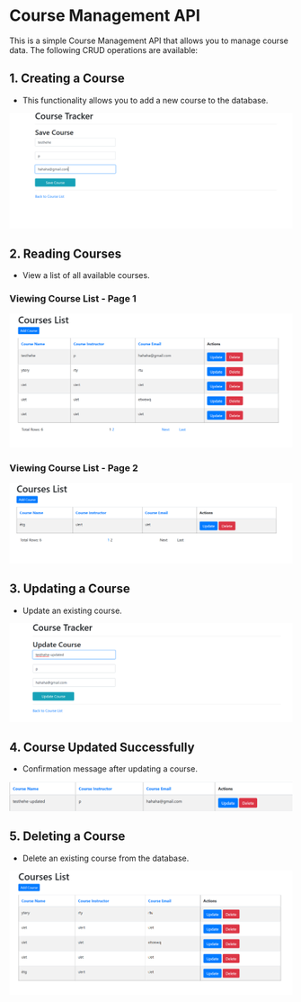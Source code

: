 # Course Management API

This is a simple Course Management API that allows you to manage course data. The following CRUD operations are available:

## 1. Creating a Course
- This functionality allows you to add a new course to the database.

![Creating a Course](picture/dangky.png)

## 2. Reading Courses
- View a list of all available courses.

### Viewing Course List - Page 1
![Viewing Course List - Page 1](spring_mvc/picture/xemfull1.png)

### Viewing Course List - Page 2
![Viewing Course List - Page 2](spring_mvc/picture/xemfull2.png)

## 3. Updating a Course
- Update an existing course.

![Updating Course](spring_mvc/picture/update.png)

## 4. Course Updated Successfully
- Confirmation message after updating a course.

![Course Updated Successfully](spring_mvc/picture/updated.png)

## 5. Deleting a Course
- Delete an existing course from the database.

![Deleting Course](spring_mvc/picture/deleted.png)
